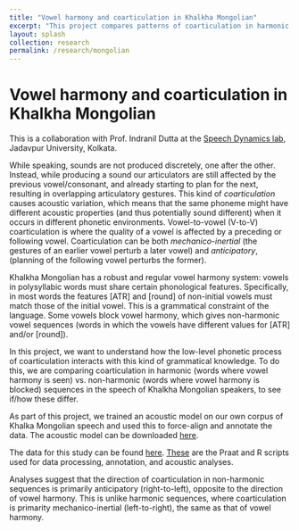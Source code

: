 ```yaml
---
title: "Vowel harmony and coarticulation in Khalkha Mongolian"
excerpt: "This project compares patterns of coarticulation in harmonic vs. non-harmonic vowel sequences to understand how a low-level phonetic process interacts with phonological constraints."
layout: splash
collection: research
permalink: /research/mongolian
---
```


Vowel harmony and coarticulation in Khalkha Mongolian
==

This is a collaboration with Prof. Indranil Dutta at the [Speech Dynamics lab](https://duttalab.github.io), Jadavpur University, Kolkata.

While speaking, sounds are not produced discretely, one after the other. Instead, while producing a sound our articulators are still affected by the previous vowel/consonant, and already starting to plan for the next, resulting in overlapping articulatory gestures. This kind of *coarticulation* causes acoustic variation, which means that the same phoneme might have different acoustic properties (and thus potentially sound different) when it occurs in different phonetic environments. Vowel-to-vowel (V-to-V) coarticulation is where the quality of a vowel is affected by a preceding or following vowel. Coarticulation can be both *mechanico-inertial* (the gestures of an earlier vowel perturb a later vowel) and *anticipatory*, (planning of the following vowel perturbs the former).

Khalkha Mongolian has a robust and regular vowel harmony system: vowels in polysyllabic words must share certain phonological features. Specifically, in most words the features [ATR] and [round] of non-initial vowels must match those of the initial vowel. This is a grammatical constraint of the language. Some vowels block vowel harmony, which gives non-harmonic vowel sequences (words in which the vowels have different values for [ATR] and/or [round]). 

In this project, we want to understand how the low-level phonetic process of coarticulation interacts with this kind of grammatical knowledge. To do this, we are comparing coarticulation in harmonic (words where vowel harmony is seen) vs. non-harmonic (words where vowel harmony is blocked) sequences in the speech of Khalkha Mongolian speakers, to see if/how these differ.

As part of this project, we trained an acoustic model on our own corpus of Khalka Mongolian speech and used this to force-align and annotate the data. The acoustic model can be downloaded [here](https://github.com/auromitamitra/Mongolian_Acoustic_Model).

The data for this study can be found [here](https://github.com/auromitamitra/mongolian_vowel_harmony/tree/main/formant_data). [These](https://github.com/auromitamitra/mongolian_vowel_harmony/tree/main/scripts) are the Praat and R scripts used for data processing, annotation, and acoustic analyses. 

Analyses suggest that the direction of coarticulation in non-harmonic sequences is primarily anticipatory (right-to-left), opposite to the direction of vowel harmony. This is unlike harmonic sequences, where coarticulation is primarity mechanico-inertial (left-to-right), the same as that of vowel harmony. 

